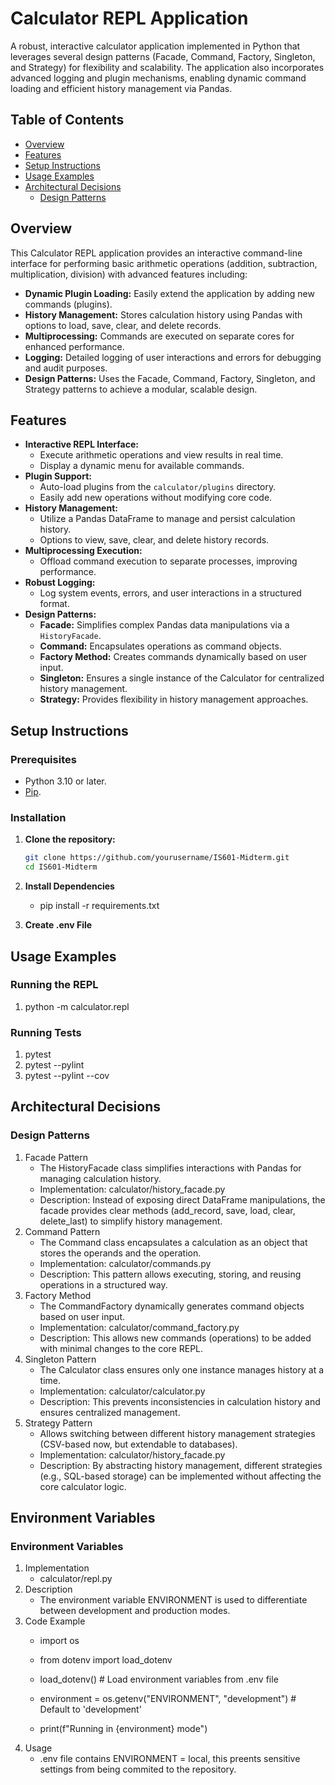 # Calculator REPL Application

A robust, interactive calculator application implemented in Python that leverages several design patterns (Facade, Command, Factory, Singleton, and Strategy) for flexibility and scalability. The application also incorporates advanced logging and plugin mechanisms, enabling dynamic command loading and efficient history management via Pandas.

## Table of Contents

- [Overview](#overview)
- [Features](#features)
- [Setup Instructions](#setup-instructions)
- [Usage Examples](#usage-examples)
- [Architectural Decisions](#architectural-decisions)
  - [Design Patterns](#design-patterns)

## Overview

This Calculator REPL application provides an interactive command-line interface for performing basic arithmetic operations (addition, subtraction, multiplication, division) with advanced features including:
- **Dynamic Plugin Loading:** Easily extend the application by adding new commands (plugins).
- **History Management:** Stores calculation history using Pandas with options to load, save, clear, and delete records.
- **Multiprocessing:** Commands are executed on separate cores for enhanced performance.
- **Logging:** Detailed logging of user interactions and errors for debugging and audit purposes.
- **Design Patterns:** Uses the Facade, Command, Factory, Singleton, and Strategy patterns to achieve a modular, scalable design.

## Features

- **Interactive REPL Interface:**  
  - Execute arithmetic operations and view results in real time.
  - Display a dynamic menu for available commands.
- **Plugin Support:**  
  - Auto-load plugins from the `calculator/plugins` directory.
  - Easily add new operations without modifying core code.
- **History Management:**  
  - Utilize a Pandas DataFrame to manage and persist calculation history.
  - Options to view, save, clear, and delete history records.
- **Multiprocessing Execution:**  
  - Offload command execution to separate processes, improving performance.
- **Robust Logging:**  
  - Log system events, errors, and user interactions in a structured format.
- **Design Patterns:**  
  - **Facade:** Simplifies complex Pandas data manipulations via a `HistoryFacade`.
  - **Command:** Encapsulates operations as command objects.
  - **Factory Method:** Creates commands dynamically based on user input.
  - **Singleton:** Ensures a single instance of the Calculator for centralized history management.
  - **Strategy:** Provides flexibility in history management approaches.

## Setup Instructions

### Prerequisites

- Python 3.10 or later.
- [Pip](https://pip.pypa.io/en/stable/installation/).

### Installation

1. **Clone the repository:**

   ```bash
   git clone https://github.com/yourusername/IS601-Midterm.git
   cd IS601-Midterm

2. **Install Dependencies**
    - pip install -r requirements.txt

3. **Create .env File**

## Usage Examples

### Running the REPL
1. python -m calculator.repl 

### Running Tests
1. pytest
2. pytest --pylint
3. pytest --pylint --cov

## Architectural Decisions

### Design Patterns
1. Facade Pattern
    - The HistoryFacade class simplifies interactions with Pandas for managing calculation history.
    - Implementation: calculator/history_facade.py
    - Description: Instead of exposing direct DataFrame manipulations, the facade provides clear methods (add_record, save, load, clear, delete_last) to simplify history management.
2. Command Pattern
    - The Command class encapsulates a calculation as an object that stores the operands and the operation.
    - Implementation: calculator/commands.py
    - Description: This pattern allows executing, storing, and reusing operations in a structured way.
3. Factory Method
    - The CommandFactory dynamically generates command objects based on user input.
    - Implementation: calculator/command_factory.py
    - Description: This allows new commands (operations) to be added with minimal changes to the core REPL.
4. Singleton Pattern
    - The Calculator class ensures only one instance manages history at a time.
    - Implementation: calculator/calculator.py
    - Description: This prevents inconsistencies in calculation history and ensures centralized management.
5. Strategy Pattern
    - Allows switching between different history management strategies (CSV-based now, but extendable to databases).
    - Implementation: calculator/history_facade.py
    - Description: By abstracting history management, different strategies (e.g., SQL-based storage) can be implemented without affecting the core calculator logic.

## Environment Variables

### Environment Variables

1. Implementation
    - calculator/repl.py
2. Description
    - The environment variable ENVIRONMENT is used to differentiate between development and production modes.
3. Code Example
    - import os
    - from dotenv import load_dotenv

    - load_dotenv()  # Load environment variables from .env file

    - environment = os.getenv("ENVIRONMENT", "development")  # Default to 'development'
    - print(f"Running in {environment} mode")
4. Usage
    - .env file contains ENVIRONMENT = local, this preents sensitive settings from being commited to the repository.
